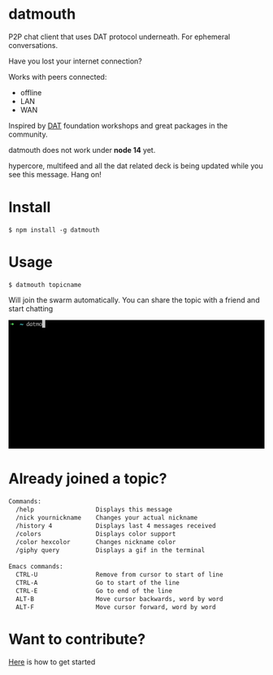 # datmouth

P2P chat client that uses DAT protocol underneath. For ephemeral conversations.

Have you lost your internet connection? 

Works with peers connected:
- offline
- LAN
- WAN

Inspired by [DAT](https://dat.foundation/) foundation workshops and great packages in the community.

datmouth does not work under **node 14** yet.

hypercore, multifeed and all the dat related deck is being updated while you see this message. Hang on!

# Install

```
$ npm install -g datmouth
```

# Usage

```
$ datmouth topicname
```

Will join the swarm automatically. You can share the topic with a friend and start chatting

![](datmouth.gif)

# Already joined a topic?

```
Commands:
  /help                 Displays this message
  /nick yournickname    Changes your actual nickname
  /history 4            Displays last 4 messages received
  /colors               Displays color support
  /color hexcolor       Changes nickname color
  /giphy query          Displays a gif in the terminal

Emacs commands:
  CTRL-U                Remove from cursor to start of line
  CTRL-A                Go to start of the line
  CTRL-E                Go to end of the line
  ALT-B                 Move cursor backwards, word by word
  ALT-F                 Move cursor forward, word by word
```

# Want to contribute?

[Here](docs/devs.md) is how to get started